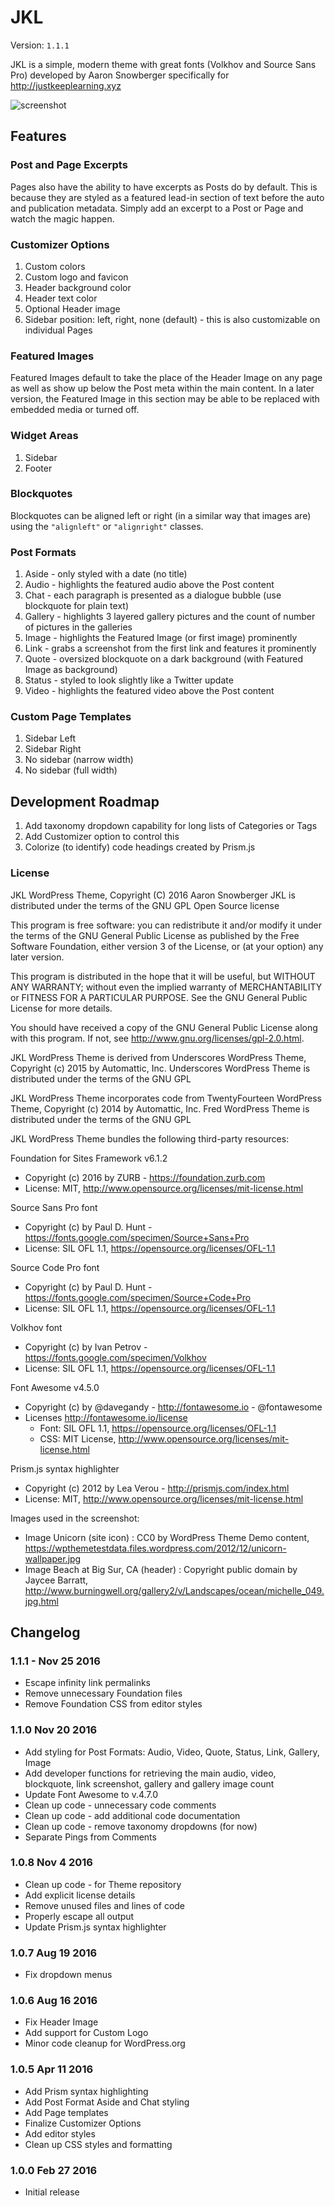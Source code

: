 JKL
===

Version: `1.1.1`

JKL is a simple, modern theme with great fonts (Volkhov and Source Sans Pro) developed by Aaron Snowberger specifically for http://justkeeplearning.xyz

![screenshot](https://cloud.githubusercontent.com/assets/6644259/20467043/3b7b8b5e-afc2-11e6-9ccb-bc44b765ef1a.png)

## Features

### Post and Page Excerpts

Pages also have the ability to have excerpts as Posts do by default. This is because they are styled as a featured lead-in section of text before the auto and publication metadata. Simply add an excerpt to a Post or Page and watch the magic happen.

### Customizer Options

1. Custom colors
2. Custom logo and favicon
3. Header background color
4. Header text color
5. Optional Header image
6. Sidebar position: left, right, none (default) - this is also customizable on individual Pages

### Featured Images

Featured Images default to take the place of the Header Image on any page as well as show up below the Post meta within the main content. In a later version, the Featured Image in this section may be able to be replaced with embedded media or turned off.

### Widget Areas

1. Sidebar
2. Footer

### Blockquotes

Blockquotes can be aligned left or right (in a similar way that images are) using the `"alignleft"` or `"alignright"` classes.

### Post Formats

1. Aside - only styled with a date (no title)
2. Audio - highlights the featured audio above the Post content
3. Chat - each paragraph is presented as a dialogue bubble (use blockquote for plain text)
4. Gallery - highlights 3 layered gallery pictures and the count of number of pictures in the galleries
5. Image - highlights the Featured Image (or first image) prominently
6. Link - grabs a screenshot from the first link and features it prominently
7. Quote - oversized blockquote on a dark background (with Featured Image as background)
8. Status - styled to look slightly like a Twitter update
9. Video - highlights the featured video above the Post content

### Custom Page Templates

1. Sidebar Left
2. Sidebar Right
3. No sidebar (narrow width)
4. No sidebar (full width)

## Development Roadmap

1. Add taxonomy dropdown capability for long lists of Categories or Tags
2. Add Customizer option to control this
3. Colorize (to identify) code headings created by Prism.js

### License

JKL WordPress Theme, Copyright (C) 2016 Aaron Snowberger
JKL is distributed under the terms of the GNU GPL Open Source license

This program is free software: you can redistribute it and/or modify
it under the terms of the GNU General Public License as published by
the Free Software Foundation, either version 3 of the License, or
(at your option) any later version.

This program is distributed in the hope that it will be useful,
but WITHOUT ANY WARRANTY; without even the implied warranty of
MERCHANTABILITY or FITNESS FOR A PARTICULAR PURPOSE.  See the
GNU General Public License for more details.

You should have received a copy of the GNU General Public License
along with this program.  If not, see http://www.gnu.org/licenses/gpl-2.0.html.

JKL WordPress Theme is derived from Underscores WordPress Theme, Copyright (c) 2015 by Automattic, Inc.
Underscores WordPress Theme is distributed under the terms of the GNU GPL

JKL WordPress Theme incorporates code from TwentyFourteen WordPress Theme, Copyright (c) 2014 by Automattic, Inc.
Fred WordPress Theme is distributed under the terms of the GNU GPL

JKL WordPress Theme bundles the following third-party resources:

Foundation for Sites Framework v6.1.2
* Copyright (c) 2016 by ZURB - https://foundation.zurb.com
* License: MIT, http://www.opensource.org/licenses/mit-license.html

Source Sans Pro font
* Copyright (c) by Paul D. Hunt - https://fonts.google.com/specimen/Source+Sans+Pro
* License: SIL OFL 1.1, https://opensource.org/licenses/OFL-1.1

Source Code Pro font
* Copyright (c) by Paul D. Hunt - https://fonts.google.com/specimen/Source+Code+Pro
* License: SIL OFL 1.1, https://opensource.org/licenses/OFL-1.1

Volkhov font
* Copyright (c) by Ivan Petrov - https://fonts.google.com/specimen/Volkhov
* License: SIL OFL 1.1, https://opensource.org/licenses/OFL-1.1

Font Awesome v4.5.0
* Copyright (c) by @davegandy - http://fontawesome.io - @fontawesome
* Licenses http://fontawesome.io/license
  * Font: SIL OFL 1.1, https://opensource.org/licenses/OFL-1.1
  * CSS: MIT License, http://www.opensource.org/licenses/mit-license.html

Prism.js syntax highlighter
* Copyright (c) 2012 by Lea Verou - http://prismjs.com/index.html
* License: MIT, http://www.opensource.org/licenses/mit-license.html

Images used in the screenshot:
* Image Unicorn (site icon) : CC0 by WordPress Theme Demo content, https://wpthemetestdata.files.wordpress.com/2012/12/unicorn-wallpaper.jpg
* Image Beach at Big Sur, CA (header) : Copyright public domain by Jaycee Barratt, http://www.burningwell.org/gallery2/v/Landscapes/ocean/michelle_049.jpg.html

## Changelog

### 1.1.1 - Nov 25 2016
* Escape infinity link permalinks
* Remove unnecessary Foundation files
* Remove Foundation CSS from editor styles

### 1.1.0 Nov 20 2016
* Add styling for Post Formats: Audio, Video, Quote, Status, Link, Gallery, Image
* Add developer functions for retrieving the main audio, video, blockquote, link screenshot, gallery and gallery image count
* Update Font Awesome to v.4.7.0
* Clean up code - unnecessary code comments
* Clean up code - add additional code documentation
* Clean up code - remove taxonomy dropdowns (for now)
* Separate Pings from Comments

### 1.0.8 Nov 4 2016
* Clean up code - for Theme repository
* Add explicit license details
* Remove unused files and lines of code
* Properly escape all output
* Update Prism.js syntax highlighter

### 1.0.7 Aug 19 2016
* Fix dropdown menus

### 1.0.6 Aug 16 2016
* Fix Header Image
* Add support for Custom Logo
* Minor code cleanup for WordPress.org

### 1.0.5 Apr 11 2016

* Add Prism syntax highlighting
* Add Post Format Aside and Chat styling
* Add Page templates
* Finalize Customizer Options
* Add editor styles
* Clean up CSS styles and formatting

### 1.0.0 Feb 27 2016

* Initial release
